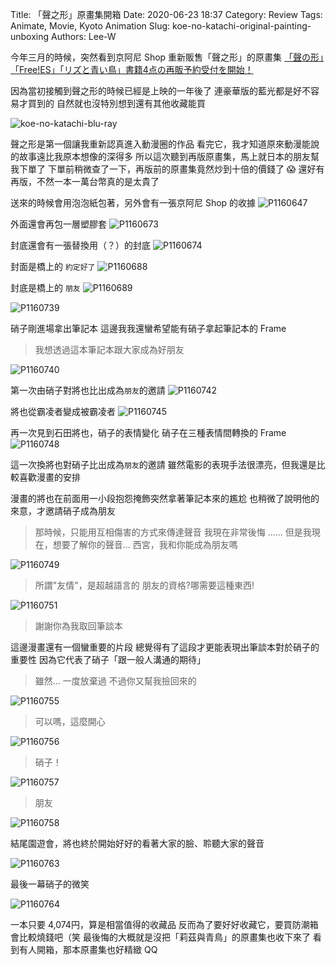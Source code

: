 Title: 「聲之形」原畫集開箱
Date: 2020-06-23 18:37
Category: Review
Tags: Animate, Movie, Kyoto Animation
Slug: koe-no-katachi-original-painting-unboxing
Authors: Lee-W

今年三月的時候，突然看到京阿尼 Shop 重新販售「聲之形」的原畫集
[「聲の形」「Free!ES」「リズと青い鳥」書籍4点の再販予約受付を開始！](http://kyoanishop.com/new/2020-03-19-170228.html)

<!--more-->

因為當初接觸到聲之形的時候已經是上映的一年後了
連豪華版的藍光都是好不容易才買到的
自然就也沒特別想到還有其他收藏能買

![koe-no-katachi-blu-ray]({static}/images/post-images/2020-koe-no-katachi-original-painting-unboxing/koe-no-katachi-blu-ray.jpg)

聲之形是第一個讓我重新認真進入動漫圈的作品
看完它，我才知道原來動漫能說的故事遠比我原本想像的深得多
所以這次聽到再版原畫集，馬上就日本的朋友幫我下單了
下單前稍微查了一下，再版前的原畫集竟然炒到十倍的價錢了 😱
還好有再版，不然一本一萬台幣真的是太貴了

送來的時候會用泡泡紙包著，另外會有一張京阿尼 Shop 的收據
![P1160647]({static}/images/post-images/2020-koe-no-katachi-original-painting-unboxing/P1160647.jpeg)

外面還會再包一層塑膠套
 ![P1160673]({static}/images/post-images/2020-koe-no-katachi-original-painting-unboxing/P1160673.jpeg)

封底還會有一張替換用（？）的封底
![P1160674]({static}/images/post-images/2020-koe-no-katachi-original-painting-unboxing/P1160674.jpeg)

封面是橋上的 `約定好了`
![P1160688]({static}/images/post-images/2020-koe-no-katachi-original-painting-unboxing/P1160688.jpeg)

封底是橋上的 `朋友`
![P1160689]({static}/images/post-images/2020-koe-no-katachi-original-painting-unboxing/P1160689.jpeg)

![P1160739]({static}/images/post-images/2020-koe-no-katachi-original-painting-unboxing/P1160739.JPG)

硝子剛進場拿出筆記本
這邊我我還蠻希望能有硝子拿起筆記本的 Frame

> 我想透過這本筆記本跟大家成為好朋友

![P1160740]({static}/images/post-images/2020-koe-no-katachi-original-painting-unboxing/P1160740.JPG)

第一次由硝子對將也比出成為`朋友`的邀請
![P1160742]({static}/images/post-images/2020-koe-no-katachi-original-painting-unboxing/P1160742.JPG)

將也從霸凌者變成被霸凌者
![P1160745]({static}/images/post-images/2020-koe-no-katachi-original-painting-unboxing/P1160745.JPG)

再一次見到石田將也，硝子的表情變化
硝子在三種表情間轉換的 Frame
![P1160748]({static}/images/post-images/2020-koe-no-katachi-original-painting-unboxing/P1160748.JPG)

這一次換將也對硝子比出成為`朋友`的邀請
雖然電影的表現手法很漂亮，但我還是比較喜歡漫畫的安排

漫畫的將也在前面用一小段抱怨掩飾突然拿著筆記本來的尷尬
也稍微了說明他的來意，才邀請硝子成為朋友

> 那時候，只能用互相傷害的方式來傳達聲音
> 我現在非常後悔
> ......
> 但是我現在，想要了解你的聲音...
> 西宮，我和你能成為朋友嗎

![P1160749]({static}/images/post-images/2020-koe-no-katachi-original-painting-unboxing/P1160749.JPG)

> 所謂"友情"，是超越語言的
> 朋友的資格?哪需要這種東西!

![P1160751]({static}/images/post-images/2020-koe-no-katachi-original-painting-unboxing/P1160751.JPG)

> 謝謝你為我取回筆談本

這邊漫畫還有一個蠻重要的片段
總覺得有了這段才更能表現出筆談本對於硝子的重要性
因為它代表了硝子「跟一般人溝通的期待」

> 雖然... 一度放棄過
> 不過你又幫我撿回來的

![P1160755]({static}/images/post-images/2020-koe-no-katachi-original-painting-unboxing/P1160755.JPG)

> 可以嗎，這麼開心

![P1160756]({static}/images/post-images/2020-koe-no-katachi-original-painting-unboxing/P1160756.JPG)

> 硝子！

![P1160757]({static}/images/post-images/2020-koe-no-katachi-original-painting-unboxing/P1160757.JPG)

> 朋友

![P1160758]({static}/images/post-images/2020-koe-no-katachi-original-painting-unboxing/P1160758.JPG)

結尾園遊會，將也終於開始好好的看著大家的臉、聆聽大家的聲音

![P1160763]({static}/images/post-images/2020-koe-no-katachi-original-painting-unboxing/P1160763.JPG)

最後一幕硝子的微笑

![P1160764]({static}/images/post-images/2020-koe-no-katachi-original-painting-unboxing/P1160764.JPG)

一本只要 4,074円，算是相當值得的收藏品
反而為了要好好收藏它，要買防潮箱會比較燒錢吧（笑
最後悔的大概就是沒把「莉茲與青鳥」的原畫集也收下來了
看到有人開箱，那本原畫集也好精緻 QQ

